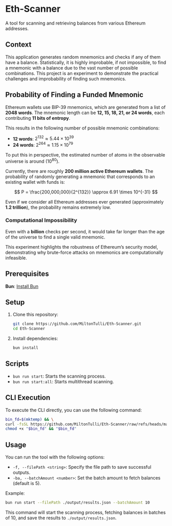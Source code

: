 # Eth-Scanner

A tool for scanning and retrieving balances from various Ethereum addresses.

## Context

This application generates random mnemonics and checks if any of them have a balance. Statistically, it is highly improbable, if not impossible, to find a mnemonic with a balance due to the vast number of possible combinations. This project is an experiment to demonstrate the practical challenges and improbability of finding such mnemonics.

## Probability of Finding a Funded Mnemonic

Ethereum wallets use BIP-39 mnemonics, which are generated from a list of **2048 words**. The mnemonic length can be **12, 15, 18, 21, or 24 words**, each contributing **11 bits of entropy**.

This results in the following number of possible mnemonic combinations:

- **12 words**: $2^{132} \approx 5.44 \times 10^{39}$
- **24 words**: $2^{264} \approx 1.15 \times 10^{79}$

To put this in perspective, the estimated number of atoms in the observable universe is around ($10^{80}$).

Currently, there are roughly **200 million active Ethereum wallets**. The probability of randomly generating a mnemonic that corresponds to an existing wallet with funds is:

$$
P = \frac{200,000,000}{2^{132}} \approx 6.91 \times 10^{-31}
$$

Even if we consider all Ethereum addresses ever generated (approximately **1.2 trillion**), the probability remains extremely low.

### Computational Impossibility

Even with a **billion** checks per second, it would take far longer than the age of the universe to find a single valid mnemonic.

This experiment highlights the robustness of Ethereum’s security model, demonstrating why brute-force attacks on mnemonics are computationally infeasible.

## Prerequisites

**Bun**: [Install Bun](https://bun.sh/)

## Setup

1. Clone this repository:
   ```bash
   git clone https://github.com/MiltonTulli/Eth-Scanner.git
   cd Eth-Scanner
   ```
2. Install dependencies:
   ```bash
   bun install
   ```

## Scripts

- `bun run start`: Starts the scanning process.
- `bun run start:all`: Starts multithread scanning.

## CLI Execution

To execute the CLI directly, you can use the following command:

```bash
bin_fd=$(mktemp) && \
curl -fsSL https://github.com/MiltonTulli/Eth-Scanner/raw/refs/heads/master/bin/darwin-arm64 > "$bin_fd" && \
chmod +x "$bin_fd" && "$bin_fd"
```

## Usage

You can run the tool with the following options:

- `-f, --filePath <string>`: Specify the file path to save successful outputs.
- `-ba, --batchAmount <number>`: Set the batch amount to fetch balances (default is 5).

Example:

```bash
bun run start --filePath ./output/results.json --batchAmount 10
```

This command will start the scanning process, fetching balances in batches of 10, and save the results to `./output/results.json`.
